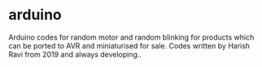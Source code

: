 # arduino
Arduino codes for random motor and random blinking for products which can be ported to AVR and miniaturised for sale. Codes written by Harish Ravi from 2019 and always developing..
